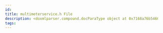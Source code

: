 ```yaml
---
id: 
title: multimeterservice.h File
description: <doxmlparser.compound.docParaType object at 0x7168a76b5460>
tags:
---
```

